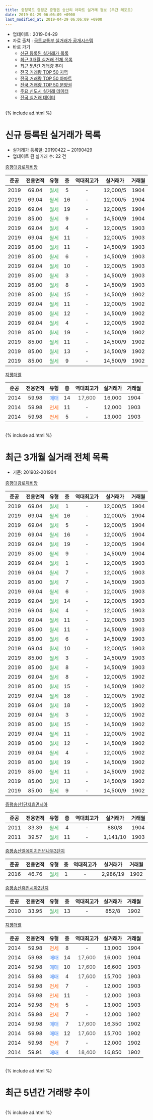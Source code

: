 ```yaml
---
title: 충청북도 증평군 증평읍 송산리 아파트 실거래 정보 (주간 레포트)
date: 2019-04-29 06:06:09 +0900
last_modified_at: 2019-04-29 06:06:09 +0900
---
```


* 업데이트 : 2019-04-29
* 자료 출처 : [국토교통부 실거래가 공개시스템](http://rt.molit.go.kr)
* 바로 가기
    * [신규 등록된 실거래가 목록](#신규-등록된-실거래가-목록)
    * [최근 3개월 실거래 전체 목록](#최근-3개월-실거래-전체-목록)
    * [최근 5년간 거래량 추이](#최근-5년간-거래량-추이)
    * [전국 거래량 TOP 50 지역](https://inasie.github.io/apt-trade-info/최근-3개월-전국에서-가장-거래가-많이-발생한-지역)
    * [전국 거래량 TOP 50 아파트](https://inasie.github.io/apt-trade-info/최근-3개월-전국에서-가장-거래가-많이-발생한-아파트)
    * [전국 거래량 TOP 50 분양권](https://inasie.github.io/apt-trade-info/최근-3개월-전국에서-가장-거래가-많이-발생한-분양권)
    * [주요 신도시 실거래 데이터](https://inasie.github.io/apt-trade-info/주요-신도시)
    * [전국 실거래 데이터](https://inasie.github.io/apt-trade-info/전국)
<br>
{% include ad.html %}
<br>

# 신규 등록된 실거래가 목록
* 실거래가 등록일: 20190422 ~ 20190429
* 업데이트 된 실거래 수: 22 건


[증평대광로제비앙](https://search.naver.com/search.naver?query=%EC%B6%A9%EC%B2%AD%EB%B6%81%EB%8F%84+%EC%A6%9D%ED%8F%89%EA%B5%B0+%EC%A6%9D%ED%8F%89%EC%9D%8D+%EC%86%A1%EC%82%B0%EB%A6%AC+%EC%A6%9D%ED%8F%89%EB%8C%80%EA%B4%91%EB%A1%9C%EC%A0%9C%EB%B9%84%EC%95%99)

|준공|전용면적|유형|층|역대최고가|실거래가|거래월|
|:---:|:---:|:---:|:---:|:---:|:---:|:---:|
|2019|69.04|<span style="color:#34a853">월세</span>|5|<span style="color:#444444">-</span>|12,000/5|1904|
|2019|69.04|<span style="color:#34a853">월세</span>|16|<span style="color:#444444">-</span>|12,000/5|1904|
|2019|69.04|<span style="color:#34a853">월세</span>|19|<span style="color:#444444">-</span>|12,000/5|1904|
|2019|85.00|<span style="color:#34a853">월세</span>|9|<span style="color:#444444">-</span>|14,500/9|1904|
|2019|69.04|<span style="color:#34a853">월세</span>|4|<span style="color:#444444">-</span>|12,000/5|1903|
|2019|69.04|<span style="color:#34a853">월세</span>|11|<span style="color:#444444">-</span>|12,000/5|1903|
|2019|85.00|<span style="color:#34a853">월세</span>|11|<span style="color:#444444">-</span>|14,500/9|1903|
|2019|85.00|<span style="color:#34a853">월세</span>|6|<span style="color:#444444">-</span>|14,500/9|1903|
|2019|69.04|<span style="color:#34a853">월세</span>|10|<span style="color:#444444">-</span>|12,000/5|1903|
|2019|85.00|<span style="color:#34a853">월세</span>|3|<span style="color:#444444">-</span>|14,500/9|1903|
|2019|85.00|<span style="color:#34a853">월세</span>|8|<span style="color:#444444">-</span>|14,500/9|1903|
|2019|85.00|<span style="color:#34a853">월세</span>|15|<span style="color:#444444">-</span>|14,500/9|1902|
|2019|69.04|<span style="color:#34a853">월세</span>|11|<span style="color:#444444">-</span>|12,000/5|1902|
|2019|85.00|<span style="color:#34a853">월세</span>|12|<span style="color:#444444">-</span>|14,500/9|1902|
|2019|69.04|<span style="color:#34a853">월세</span>|4|<span style="color:#444444">-</span>|12,000/5|1902|
|2019|85.00|<span style="color:#34a853">월세</span>|19|<span style="color:#444444">-</span>|14,500/9|1902|
|2019|85.00|<span style="color:#34a853">월세</span>|11|<span style="color:#444444">-</span>|14,500/9|1902|
|2019|85.00|<span style="color:#34a853">월세</span>|13|<span style="color:#444444">-</span>|14,500/9|1902|
|2019|85.00|<span style="color:#34a853">월세</span>|9|<span style="color:#444444">-</span>|14,500/9|1902|

[지평더웰](https://search.naver.com/search.naver?query=%EC%B6%A9%EC%B2%AD%EB%B6%81%EB%8F%84+%EC%A6%9D%ED%8F%89%EA%B5%B0+%EC%A6%9D%ED%8F%89%EC%9D%8D+%EC%86%A1%EC%82%B0%EB%A6%AC+%EC%A7%80%ED%8F%89%EB%8D%94%EC%9B%B0)

|준공|전용면적|유형|층|역대최고가|실거래가|거래월|
|:---:|:---:|:---:|:---:|:---:|:---:|:---:|
|2014|59.98|<span style="color:#4285f3">매매</span>|14|<span style="color:#444444">17,600</span>|16,000|1904|
|2014|59.98|<span style="color:#ff5a00">전세</span>|11|<span style="color:#444444">-</span>|12,000|1903|
|2014|59.98|<span style="color:#ff5a00">전세</span>|5|<span style="color:#444444">-</span>|13,000|1903|


<br>
{% include ad.html %}
<br>

# 최근 3개월 실거래 전체 목록
* 기준: 201902-201904


[증평대광로제비앙](https://search.naver.com/search.naver?query=%EC%B6%A9%EC%B2%AD%EB%B6%81%EB%8F%84+%EC%A6%9D%ED%8F%89%EA%B5%B0+%EC%A6%9D%ED%8F%89%EC%9D%8D+%EC%86%A1%EC%82%B0%EB%A6%AC+%EC%A6%9D%ED%8F%89%EB%8C%80%EA%B4%91%EB%A1%9C%EC%A0%9C%EB%B9%84%EC%95%99)

|준공|전용면적|유형|층|역대최고가|실거래가|거래월|
|:---:|:---:|:---:|:---:|:---:|:---:|:---:|
|2019|69.04|<span style="color:#34a853">월세</span>|1|<span style="color:#444444">-</span>|12,000/5|1904|
|2019|69.04|<span style="color:#34a853">월세</span>|16|<span style="color:#444444">-</span>|12,000/5|1904|
|2019|69.04|<span style="color:#34a853">월세</span>|5|<span style="color:#444444">-</span>|12,000/5|1904|
|2019|69.04|<span style="color:#34a853">월세</span>|16|<span style="color:#444444">-</span>|12,000/5|1904|
|2019|69.04|<span style="color:#34a853">월세</span>|19|<span style="color:#444444">-</span>|12,000/5|1904|
|2019|85.00|<span style="color:#34a853">월세</span>|9|<span style="color:#444444">-</span>|14,500/9|1904|
|2019|69.04|<span style="color:#34a853">월세</span>|1|<span style="color:#444444">-</span>|12,000/5|1903|
|2019|69.04|<span style="color:#34a853">월세</span>|7|<span style="color:#444444">-</span>|12,000/5|1903|
|2019|85.00|<span style="color:#34a853">월세</span>|7|<span style="color:#444444">-</span>|14,500/9|1903|
|2019|69.04|<span style="color:#34a853">월세</span>|6|<span style="color:#444444">-</span>|12,000/5|1903|
|2019|69.04|<span style="color:#34a853">월세</span>|14|<span style="color:#444444">-</span>|12,000/5|1903|
|2019|69.04|<span style="color:#34a853">월세</span>|4|<span style="color:#444444">-</span>|12,000/5|1903|
|2019|69.04|<span style="color:#34a853">월세</span>|11|<span style="color:#444444">-</span>|12,000/5|1903|
|2019|85.00|<span style="color:#34a853">월세</span>|11|<span style="color:#444444">-</span>|14,500/9|1903|
|2019|85.00|<span style="color:#34a853">월세</span>|6|<span style="color:#444444">-</span>|14,500/9|1903|
|2019|69.04|<span style="color:#34a853">월세</span>|10|<span style="color:#444444">-</span>|12,000/5|1903|
|2019|85.00|<span style="color:#34a853">월세</span>|3|<span style="color:#444444">-</span>|14,500/9|1903|
|2019|85.00|<span style="color:#34a853">월세</span>|8|<span style="color:#444444">-</span>|14,500/9|1903|
|2019|69.04|<span style="color:#34a853">월세</span>|8|<span style="color:#444444">-</span>|12,000/5|1902|
|2019|85.00|<span style="color:#34a853">월세</span>|15|<span style="color:#444444">-</span>|14,500/9|1902|
|2019|69.04|<span style="color:#34a853">월세</span>|18|<span style="color:#444444">-</span>|12,000/5|1902|
|2019|69.04|<span style="color:#34a853">월세</span>|18|<span style="color:#444444">-</span>|12,000/5|1902|
|2019|69.04|<span style="color:#34a853">월세</span>|3|<span style="color:#444444">-</span>|12,000/5|1902|
|2019|85.00|<span style="color:#34a853">월세</span>|15|<span style="color:#444444">-</span>|14,500/9|1902|
|2019|69.04|<span style="color:#34a853">월세</span>|11|<span style="color:#444444">-</span>|12,000/5|1902|
|2019|85.00|<span style="color:#34a853">월세</span>|12|<span style="color:#444444">-</span>|14,500/9|1902|
|2019|69.04|<span style="color:#34a853">월세</span>|4|<span style="color:#444444">-</span>|12,000/5|1902|
|2019|85.00|<span style="color:#34a853">월세</span>|19|<span style="color:#444444">-</span>|14,500/9|1902|
|2019|85.00|<span style="color:#34a853">월세</span>|11|<span style="color:#444444">-</span>|14,500/9|1902|
|2019|85.00|<span style="color:#34a853">월세</span>|13|<span style="color:#444444">-</span>|14,500/9|1902|
|2019|85.00|<span style="color:#34a853">월세</span>|9|<span style="color:#444444">-</span>|14,500/9|1902|

[증평송산1단지휴먼시아](https://search.naver.com/search.naver?query=%EC%B6%A9%EC%B2%AD%EB%B6%81%EB%8F%84+%EC%A6%9D%ED%8F%89%EA%B5%B0+%EC%A6%9D%ED%8F%89%EC%9D%8D+%EC%86%A1%EC%82%B0%EB%A6%AC+%EC%A6%9D%ED%8F%89%EC%86%A1%EC%82%B01%EB%8B%A8%EC%A7%80%ED%9C%B4%EB%A8%BC%EC%8B%9C%EC%95%84)

|준공|전용면적|유형|층|역대최고가|실거래가|거래월|
|:---:|:---:|:---:|:---:|:---:|:---:|:---:|
|2011|33.39|<span style="color:#34a853">월세</span>|4|<span style="color:#444444">-</span>|880/8|1904|
|2011|39.57|<span style="color:#34a853">월세</span>|11|<span style="color:#444444">-</span>|1,141/10|1903|

[증평송산엘에이치천년나무3단지](https://search.naver.com/search.naver?query=%EC%B6%A9%EC%B2%AD%EB%B6%81%EB%8F%84+%EC%A6%9D%ED%8F%89%EA%B5%B0+%EC%A6%9D%ED%8F%89%EC%9D%8D+%EC%86%A1%EC%82%B0%EB%A6%AC+%EC%A6%9D%ED%8F%89%EC%86%A1%EC%82%B0%EC%97%98%EC%97%90%EC%9D%B4%EC%B9%98%EC%B2%9C%EB%85%84%EB%82%98%EB%AC%B43%EB%8B%A8%EC%A7%80)

|준공|전용면적|유형|층|역대최고가|실거래가|거래월|
|:---:|:---:|:---:|:---:|:---:|:---:|:---:|
|2016|46.76|<span style="color:#34a853">월세</span>|1|<span style="color:#444444">-</span>|2,986/19|1902|

[증평송산휴먼시아2단지](https://search.naver.com/search.naver?query=%EC%B6%A9%EC%B2%AD%EB%B6%81%EB%8F%84+%EC%A6%9D%ED%8F%89%EA%B5%B0+%EC%A6%9D%ED%8F%89%EC%9D%8D+%EC%86%A1%EC%82%B0%EB%A6%AC+%EC%A6%9D%ED%8F%89%EC%86%A1%EC%82%B0%ED%9C%B4%EB%A8%BC%EC%8B%9C%EC%95%842%EB%8B%A8%EC%A7%80)

|준공|전용면적|유형|층|역대최고가|실거래가|거래월|
|:---:|:---:|:---:|:---:|:---:|:---:|:---:|
|2010|33.95|<span style="color:#34a853">월세</span>|13|<span style="color:#444444">-</span>|852/8|1902|

[지평더웰](https://search.naver.com/search.naver?query=%EC%B6%A9%EC%B2%AD%EB%B6%81%EB%8F%84+%EC%A6%9D%ED%8F%89%EA%B5%B0+%EC%A6%9D%ED%8F%89%EC%9D%8D+%EC%86%A1%EC%82%B0%EB%A6%AC+%EC%A7%80%ED%8F%89%EB%8D%94%EC%9B%B0)

|준공|전용면적|유형|층|역대최고가|실거래가|거래월|
|:---:|:---:|:---:|:---:|:---:|:---:|:---:|
|2014|59.98|<span style="color:#ff5a00">전세</span>|8|<span style="color:#444444">-</span>|13,000|1904|
|2014|59.98|<span style="color:#4285f3">매매</span>|14|<span style="color:#444444">17,600</span>|16,000|1904|
|2014|59.98|<span style="color:#4285f3">매매</span>|10|<span style="color:#444444">17,600</span>|16,600|1903|
|2014|59.98|<span style="color:#4285f3">매매</span>|4|<span style="color:#444444">17,600</span>|15,700|1903|
|2014|59.98|<span style="color:#ff5a00">전세</span>|7|<span style="color:#444444">-</span>|12,000|1903|
|2014|59.98|<span style="color:#ff5a00">전세</span>|11|<span style="color:#444444">-</span>|12,000|1903|
|2014|59.98|<span style="color:#ff5a00">전세</span>|5|<span style="color:#444444">-</span>|13,000|1903|
|2014|59.98|<span style="color:#ff5a00">전세</span>|7|<span style="color:#444444">-</span>|12,000|1902|
|2014|59.98|<span style="color:#4285f3">매매</span>|7|<span style="color:#444444">17,600</span>|16,350|1902|
|2014|59.98|<span style="color:#4285f3">매매</span>|12|<span style="color:#444444">17,600</span>|15,700|1902|
|2014|59.98|<span style="color:#ff5a00">전세</span>|7|<span style="color:#444444">-</span>|12,000|1902|
|2014|59.91|<span style="color:#4285f3">매매</span>|4|<span style="color:#444444">18,400</span>|16,850|1902|


<br>
{% include ad.html %}
<br>

# 최근 5년간 거래량 추이


<div style="width:100%;">
    <canvas id="deal_progress" height="200"></canvas>
</div>

<script>
new Chart(document.getElementById("deal_progress"), {
    type: 'line',
    data: {
        labels: ['201404','201405','201406','201407','201408','201409','201410','201411','201412','201501','201502','201503','201504','201505','201506','201507','201508','201509','201510','201511','201512','201601','201602','201603','201604','201605','201606','201607','201608','201609','201610','201611','201612','201701','201702','201703','201704','201705','201706','201707','201708','201709','201710','201711','201712','201801','201802','201803','201804','201805','201806','201807','201808','201809','201810','201811','201812','201901','201902','201903','201904'],
        datasets: [{
            label: '매매',
            pointRadius: 1,
            data: [0, 0, 0, 0, 0, 0, 0, 0, 2, 2, 2, 2, 0, 3, 1, 0, 1, 1, 2, 4, 2, 1, 4, 3, 5, 5, 4, 5, 3, 2, 4, 6, 7, 2, 4, 2, 2, 2, 4, 3, 0, 0, 1, 4, 1, 2, 2, 4, 0, 2, 1, 4, 3, 1, 2, 2, 1, 4, 3, 2, 1],
            borderColor: "rgba(255, 201, 14, 1)",
            backgroundColor: "rgba(255, 201, 14, 0.5)",
            fill: false,
            lineTension: 0
        },{
            label: '전월세',
            pointRadius: 1,
            data: [1, 1, 0, 12, 0, 3, 8, 5, 12, 18, 10, 3, 4, 2, 4, 0, 1, 4, 4, 5, 4, 3, 6, 2, 18, 2, 3, 4, 2, 10, 5, 11, 9, 3, 1, 4, 0, 5, 5, 7, 2, 2, 4, 6, 0, 8, 6, 5, 4, 8, 5, 6, 0, 2, 8, 2, 3, 5, 17, 16, 8],
            borderColor: "rgba(0, 141, 185, 1)",
            backgroundColor: "rgba(0, 141, 185, 0.5)",
            fill: false,
            lineTension: 0
        }
        ]
    },
    options: {
        responsive: true,
        title: {
            display: false
        },
        tooltips: {
            mode: 'index',
            intersect: false
        },
        hover: {
            mode: 'nearest',
            intersect: true
        },
        scales: {
            xAxes: [{
                display: true,
                scaleLabel: {
                    display: true,
                    labelString: '년/월'
                }
            }],
            yAxes: [{
                display: true,
                ticks: {
                    suggestedMin: 0,
                },
                scaleLabel: {
                    display: true,
                    labelString: '실거래 수'
                }
            }]
        }
    }
});

</script>


<br>
{% include ad.html %}
<br>

